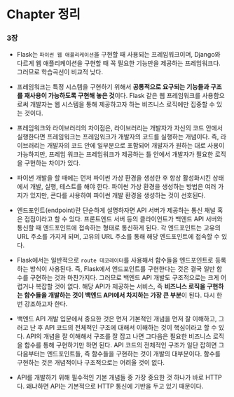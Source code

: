 # Chapter 정리

### 3장

- Flask는 `파이썬 웹 애플리케이션`을 구현할 때 사용되는 프레임워크이며, Django와 다르게 웹 애플리케이션을 구현할 때 꼭 필요한 기능만을 제공하는 프레임워크다. 그러므로 학습곡선이 비교적 낮다.

- 프레임워크는 특정 시스템을 구현하기 위해서 **공통적으로 요구되는 기능들과 구조를 재사용이 가능하도록 구현해 놓은 것**이다. Flask 같은 웹 프레임워크를 사용함으로써 개발자는 웹 시스템을 통해 제공하고자 하는 비즈니스 로직에만 집중할 수 있는 것이다.

- 프레임워크와 라이브러리의 차이점은, 라이브러리는 개발자가 자신의 코드 안에서 실행한다면 프레임워크는 프레임워크가 개발자의 코드를 실행하는 개념이다. 즉, 라이브러리는 개발자의 코드 안에 일부분으로 포함되어 개발자가 원하는 대로 사용이 가능하지만, 프레임 워크는 프레임워크가 제공하는 틀 안에서 개발자가 필요한 로직을 구현하는 차이가 있다.

- 파이썬 개발을 할 때에는 먼저 파이썬 가상 환경을 생성한 후 항상 활성화시킨 상태에서 개발, 실행, 테스트를 해야 한다. 파이썬 가상 환경을 생성하는 방법은 여러 가지가 있지만, 콘다를 사용하여 파이썬 개발 환경을 생성하는 것이 선호된다.

- 엔드포인트(endpoint)란 단순하게 설명하자면 API 서버가 제공하는 통신 채널 혹은 접점이라고 할 수 있다. 프론트엔드 서버 등의 클라이언트가 백엔드 API 서버와 통신할 때 엔드포인트에 접속하는 형태로 통신하게 된다. 각 엔드포인트는 고유의 URL 주소를 가지게 되며, 고유의 URL 주소를 통해 해당 엔드포인트에 접속할 수 있다.

- Flask에서는 일반적으로 `route 데코레이터`를 사용해서 함수들을 엔드포인트로 등록하는 방식이 사용된다. 즉, Flask에서 엔드포인트를 구현한다는 것은 결국 일반 함수를 구현하는 것과 마찬가지다. 그러므로 백엔드 API 개발도 구조적으로는 크게 어렵거나 복잡할 것이 없다. 해당 API가 제공하는 서비스, 즉 **비즈니스 로직을 구현하는 함수들을 개발하는 것이 백엔드 API에서 차지하는 가장 큰 부분**이 된다. 다시 한번 강조하고자 한다.

- 백엔드 API 개발 입문에서 중요한 것은 먼저 기본적인 개념을 먼저 잘 이해하고, 그러고 난 후 API 코드의 전체적인 구조에 대해서 이해하는 것이 핵심이라고 할 수 있다. API의 개념을 잘 이해해서 구조를 잘 잡고 나면 그다음은 필요한 비즈니스 로직을 함수를 통해 구현하기만 하면 된다. API 코드의 전체적인 구조가 일단 잡히면 그다음부터는 엔드포인트들, 즉 함수들을 구현하는 것이 개발의 대부분이다. 함수를 구현하는 것은 개념적이나 구조적으로는 어려울 것이 없다.

- API를 개발하기 위해 필수적인 기본 개념들 중 가장 중요한 것 하나가 바로 HTTP다. 왜냐하면 API는 기본적으로 HTTP 통신에 기반을 두고 있기 때문이다.